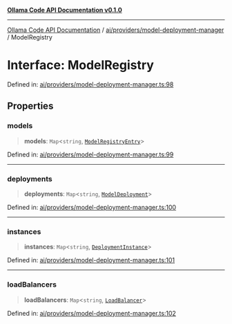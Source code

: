 [**Ollama Code API Documentation v0.1.0**](../../../../README.md)

***

[Ollama Code API Documentation](../../../../modules.md) / [ai/providers/model-deployment-manager](../README.md) / ModelRegistry

# Interface: ModelRegistry

Defined in: [ai/providers/model-deployment-manager.ts:98](https://github.com/erichchampion/ollama-code/blob/d3714fddada0e31a207f4ac11b8476937193173b/ollama-code/src/ai/providers/model-deployment-manager.ts#L98)

## Properties

### models

> **models**: `Map`\<`string`, [`ModelRegistryEntry`](ModelRegistryEntry.md)\>

Defined in: [ai/providers/model-deployment-manager.ts:99](https://github.com/erichchampion/ollama-code/blob/d3714fddada0e31a207f4ac11b8476937193173b/ollama-code/src/ai/providers/model-deployment-manager.ts#L99)

***

### deployments

> **deployments**: `Map`\<`string`, [`ModelDeployment`](../../local-fine-tuning/interfaces/ModelDeployment.md)\>

Defined in: [ai/providers/model-deployment-manager.ts:100](https://github.com/erichchampion/ollama-code/blob/d3714fddada0e31a207f4ac11b8476937193173b/ollama-code/src/ai/providers/model-deployment-manager.ts#L100)

***

### instances

> **instances**: `Map`\<`string`, [`DeploymentInstance`](DeploymentInstance.md)\>

Defined in: [ai/providers/model-deployment-manager.ts:101](https://github.com/erichchampion/ollama-code/blob/d3714fddada0e31a207f4ac11b8476937193173b/ollama-code/src/ai/providers/model-deployment-manager.ts#L101)

***

### loadBalancers

> **loadBalancers**: `Map`\<`string`, [`LoadBalancer`](LoadBalancer.md)\>

Defined in: [ai/providers/model-deployment-manager.ts:102](https://github.com/erichchampion/ollama-code/blob/d3714fddada0e31a207f4ac11b8476937193173b/ollama-code/src/ai/providers/model-deployment-manager.ts#L102)
